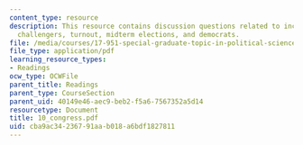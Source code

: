 ```yaml
---
content_type: resource
description: This resource contains discussion questions related to incumbency advantage,
  challengers, turnout, midterm elections, and democrats.
file: /media/courses/17-951-special-graduate-topic-in-political-science-political-behavior-fall-2005/cba9ac34236791aab018a6bdf1827811_10_congress.pdf
file_type: application/pdf
learning_resource_types:
- Readings
ocw_type: OCWFile
parent_title: Readings
parent_type: CourseSection
parent_uid: 40149e46-aec9-beb2-f5a6-7567352a5d14
resourcetype: Document
title: 10_congress.pdf
uid: cba9ac34-2367-91aa-b018-a6bdf1827811
---
```

